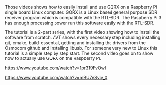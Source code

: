 Those videos shows how to easily install and use GQRX on a Raspberry Pi single board Linux computer. GQRX is a Linux based general purpose SDR receiver program which is compatible with the RTL-SDR. The Raspberry Pi 3 has enough processing power run this software easily with the RTL-SDR.

The tutorial is a 2-part series, with the first video showing how to install the software from scratch. AVT shows every necessary step including installing git, cmake, build-essential, getting and installing the drivers from the Osmocom github and installing libusb. For someone very new to Linux this tutorial is a simple step by step start. The second video goes on to show how to actually use GQRX on the Raspberry Pi.

https://www.youtube.com/watch?v=1pr319FvOwI

https://www.youtube.com/watch?v=mBU7eSviy_0
